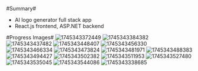 #Summary#

- AI logo generator full stack app
- React.js frontend, ASP.NET backend


#Progress Images#
![1745343372449](image/README/1745343372449.png)
![1745343384382](image/README/1745343384382.png)
![1745343437482](image/README/1745343437482.png)
![1745343448407](image/README/1745343448407.png)
![1745343456330](image/README/1745343456330.png)
![1745343466334](image/README/1745343466334.png)
![1745343473824](image/README/1745343473824.png)
![1745343481971](image/README/1745343481971.png)
![1745343488383](image/README/1745343488383.png)
![1745343494427](image/README/1745343494427.png)
![1745343502382](image/README/1745343502382.png)
![1745343511953](image/README/1745343511953.png)
![1745343527480](image/README/1745343527480.png)
![1745343535045](image/README/1745343535045.png)
![1745343544086](image/README/1745343544086.png)
![1745343338685](image/README/1745343338685.png)